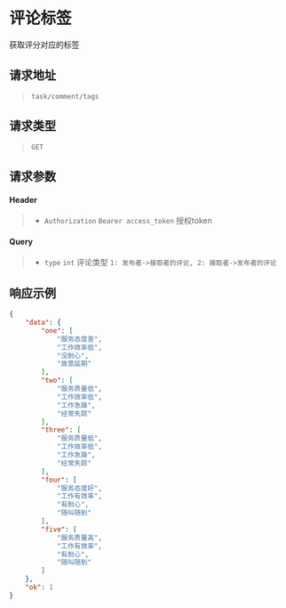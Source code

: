 # 评论标签

获取评分对应的标签

## 请求地址

> `task/comment/tags`

## 请求类型

> `GET`

## 请求参数

#### Header

> - `Authorization` `Bearer access_token` 授权token

#### Query

> - `type` `int` 评论类型 `1: 发布者->接取者的评论, 2: 接取者->发布者的评论`

## 响应示例

```json
{
    "data": {
        "one": [
            "服务态度差",
            "工作效率低",
            "没耐心",
            "故意延期"
        ],
        "two": [
            "服务质量低",
            "工作效率低",
            "工作急躁",
            "经常失踪"
        ],
        "three": [
            "服务质量低",
            "工作效率低",
            "工作急躁",
            "经常失踪"
        ],
        "four": [
            "服务态度好",
            "工作有效率",
            "有耐心",
            "随叫随到"
        ],
        "five": [
            "服务质量高",
            "工作有效率",
            "有耐心",
            "随叫随到"
        ]
    },
    "ok": 1
}
```

